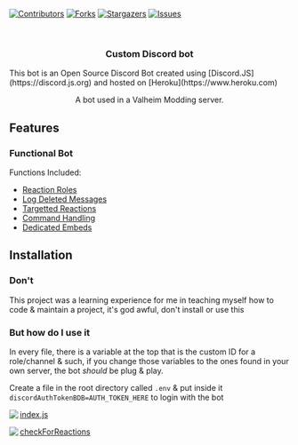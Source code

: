 [![Contributors][contributors-shield]][contributors-url]
[![Forks][forks-shield]][forks-url]
[![Stargazers][stars-shield]][stars-url]
[![Issues][issues-shield]][issues-url]

<!-- Brief Intro -->
<br />
<p align="center">
  <h3 align="center">Custom Discord bot</h3>
  This bot is an Open Source Discord Bot created using [Discord.JS](https://discord.js.org) and hosted on [Heroku](https://www.heroku.com)
  <p align="center">
    A bot used in a Valheim Modding server.
  </p>
</p>

<!-- Features of the Project -->
## Features
### Functional Bot
Functions Included: 
* [Reaction Roles](../blob/main/checkForReactions.js)
* [Log Deleted Messages](../blob/main/deletedMessage.js)
* [Targetted Reactions](../blob/main/noBully.js)
* [Command Handling](../blob/main/commandHandler.js)
* [Dedicated Embeds](../main/commands/modideas)

<!-- Install & Usage -->
## Installation
### Don't
This project was a learning experience for me in teaching myself how to code & maintain a project, it's god awful, don't install or use this


### But how do I use it
In every file, there is a variable at the top that is the custom ID for a role/channel & such, if you change those variables to the ones found in your own server, the bot *should* be plug & play. 

Create a file in the root directory called `.env` & put inside it `discordAuthTokenBDB=AUTH_TOKEN_HERE` to login with the bot

[index.js](../blob/main/index.js) 
<img align="left" src="https://i.imgur.com/Y3dzzg4.png">

[checkForReactions](../blob/main/checkForReactions.js)
<img align="left" src="https://i.imgur.com/p3G4SGz.png">


[contributors-shield]: https://img.shields.io/github/contributors/HeadpatGang/discordBot.svg?style=for-the-badge
[contributors-url]: https://github.com/HeadpatGang/discordBot/graphs/contributors
[forks-shield]: https://img.shields.io/github/forks/HeadpatGang/discordBot.svg?style=for-the-badge
[forks-url]: https://github.com/HeadpatGang/discordBot/network/members
[stars-shield]: https://img.shields.io/github/stars/HeadpatGang/discordBot.svg?style=for-the-badge
[stars-url]: https://github.com/HeadpatGang/discordBot/stargazers
[issues-shield]: https://img.shields.io/github/issues/HeadpatGang/discordBot.svg?style=for-the-badge
[issues-url]: https://github.com/HeadpatGang/discordBot/issues
